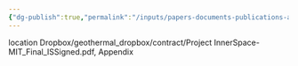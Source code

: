 ```yaml
---
{"dg-publish":true,"permalink":"/inputs/papers-documents-publications-articles/contract/2024-06-eere-award-no-de-ee-00106752-with-project-innerspace/"}
---
```


location Dropbox/geothermal_dropbox/contract/Project InnerSpace-MIT_Final_ISSigned.pdf, Appendix



